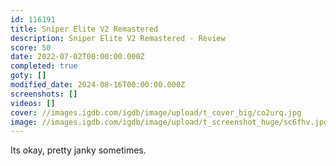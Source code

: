 ```yaml
---
id: 116191
title: Sniper Elite V2 Remastered
description: Sniper Elite V2 Remastered - Review
score: 50
date: 2022-07-02T00:00:00.000Z
completed: true
goty: []
modified_date: 2024-08-16T00:00:00.000Z
screenshots: []
videos: []
cover: //images.igdb.com/igdb/image/upload/t_cover_big/co2urq.jpg
image: //images.igdb.com/igdb/image/upload/t_screenshot_huge/sc6fhv.jpg
---
```

Its okay, pretty janky sometimes.